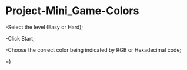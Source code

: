 # Project-Mini_Game-Colors

-Select the level (Easy or Hard);

-Click Start;

-Choose the correct color being indicated by RGB or Hexadecimal code;

=)
